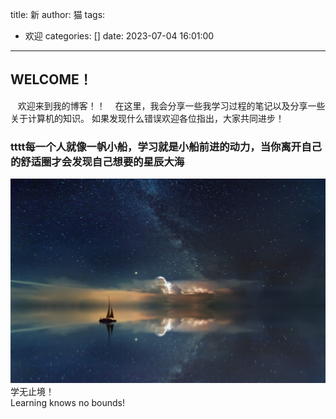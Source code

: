 title: 新
author: 猫
tags:
  - 欢迎
categories: []
date: 2023-07-04 16:01:00
---
##    WELCOME！

    欢迎来到我的博客！！
    在这里，我会分享一些我学习过程的笔记以及分享一些关于计算机的知识。
    如果发现什么错误欢迎各位指出，大家共同进步！

### tttt每一个人就像一帆小船，学习就是小船前进的动力，当你离开自己的舒适圈才会发现自己想要的星辰大海


![Alt Text](/images/Dreamy_Sea1.jpg )<br>
学无止境！<br>Learning knows no bounds!